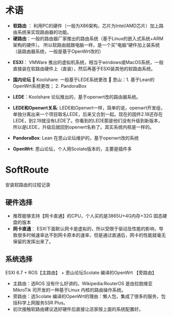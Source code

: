 # 术语
- **软路由** ： 利用PC的硬件（一般为X86架构，芯片为Intel/AMD芯片）加上路由系统来实现路由器的功能。
- **硬路由**：一般的路由器厂家推出的路由系统（基于Linux的嵌入式系统+ARM架构的硬件）。
所以软路由就跟电脑一样，是一个买“电脑“硬件加上装系统（装路由器系统，一般是基于OpenWrt改的）
* **ESXI**： VMWare 推出的虚拟机系统，相当于windows或MacOS系统，一般直接装在软路由硬件上（直装），然后再基于ESXI装其他的软路由系统。

* **国内论坛**
	Koolshare:  一般基于LEDE系统更改
	恩山：1. 基于Lean的OpenWrt系统更改； 2. PandoraBox


* **LEDE**：Koolshare 论坛推出的，基于openwrt改的路由器系统。
* **LEDE和Openwrt关系**: LEDE和Openwrt一样，简单的说，openwrt开发组，单独分离出来一个项目取名LEDE，后来又合到一起。现在的固件2.18还存在LEDE，到2.19就没有LEDE了。你看到的LEDE那是他们没有升级到新版本，所以是LEDE，升级后就回到openwrt名称了。其实系统内核是一样的。
* **PandoraBox**:  Lean 在恩山论坛维护的，基于openwrt改的系统
* **OpenWrt**: 恩山论坛，个人用Scolate版本的，主要是插件多

# SoftRoute  
安装软路由的过程记录  
## 硬件选择  
- 推荐能够支持【网卡直通】的CPU，个人买的是3865U+4G内存+32G 固态硬盘的版本  
- **网卡直通**： ESXI下面默认网卡是虚拟的，所以受限于驱动及性能的影响，导致很多时候速率达不到网卡原本的速率，但是通过直通后，网卡的性能就毫无保留的发挥出来了。  
## 系统选择  
ESXI 6.7 + ROS【主路由】 + 恩山论坛Scolate 编译的OpenWrt 【旁路由】   
- 主路由：选ROS 没有什么好讲的。Wikipedia:RouterOS 是由拉脱维亚MikroTik 司开发的一种基于Linux 内核的路由操作系统。  
- 旁路由：选Scolate 编译的OpenWrt的理由：懒人包，集成了很多的服务，包括科学上网服务SSR Plus。  
- 初次接触软路由建议选好硬件后直接让店家按上面的系统配置好。  
